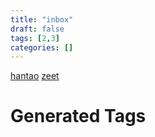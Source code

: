 ```yaml
---
title: "inbox"
draft: false
tags: [2,3]
categories: []
---
```


[hantao](/hantao)
[zeet](/zeet)




















# Generated Tags

